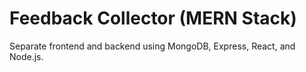 # Feedback Collector (MERN Stack)

Separate frontend and backend using MongoDB, Express, React, and Node.js.